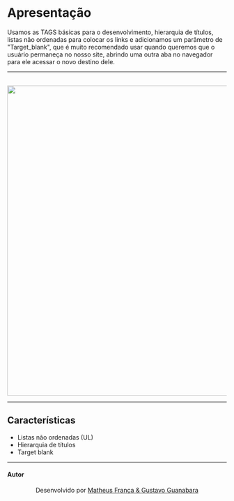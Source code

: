 # Apresentação

<p>
  Usamos as TAGS básicas para o desenvolvimento, hierarquia de títulos, listas não ordenadas para colocar os links e adicionamos um parâmetro de "Target_blank", que 
  é muito recomendado usar quando queremos que o usuário permaneça no nosso site, abrindo uma outra aba no navegador para ele acessar o novo destino dele.
</p>
<hr>
<br>
<div align="left">
<img width="734" height="711px" src="https://github.com/franssa01/Cursos/blob/main/Curso%20em%20V%C3%ADdeo/HTML5%20e%20CSS3/Challenges/Challenges/ch001%20Apresenta%C3%A7ao/apresenta%C3%A7ao.gif"/>
</div>

<hr>

## Características

+ Listas não ordenadas (UL)
+ Hierarquia de títulos
+ Target blank

<hr>

#### Autor

<p align="center"> Desenvolvido por <a href="https://www.linkedin.com/in/matheus-fran%C3%A7a-b0961a222/">Matheus França & <a href="https://www.youtube.com/c/CursoemV%C3%ADdeo"> Gustavo Guanabara</a>
